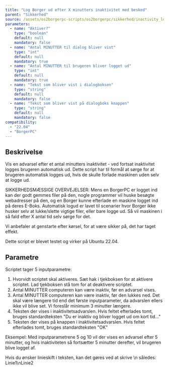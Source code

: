 ```yaml
---
title: "Log Borger ud efter X minutters inaktivitet med besked"
parent: "Sikkerhed"
source: /assets/os2borgerpc-scripts/os2borgerpc/sikkerhed/inactivity_logout_after_time.sh
parameters:
  - name: "Aktiver?"
    type: "boolean"
    default: null
    mandatory: false
  - name: "Antal MINUTTER til dialog bliver vist"
    type: "int"
    default: null
    mandatory: true
  - name: "Antal MINUTTER til brugeren bliver logget ud"
    type: "int"
    default: null
    mandatory: true
  - name: "Tekst som bliver vist i dialogboksen"
    type: "string"
    default: null
    mandatory: false
  - name: "Tekst som bliver vist på dialogboks knappen"
    type: "string"
    default: null
    mandatory: false
compatibility:  
  - "22.04"
  - "BorgerPC"
---
```


## Beskrivelse
Vis en advarsel efter et antal minutters inaktivitet - ved fortsat inaktivitet logges brugeren automatisk ud.
Dette script har til formål at sørge for at brugeren automatisk logges ud, hvis de skulle forlade maskinen uden selv at logge ud.

SIKKERHEDSMÆSSIGE OVERVEJELSER:
Mens en BorgerPC er logget ind kan der godt gemmes filer på den, nogle programmer vil huske besøgte webadresser på den, og en Borger kunne efterlade en maskine logget ind på deres E-Boks.
Automatisk logud er lavet til scenarier hvor Borger ikke husker selv at lukke/slette vigtige filer, eller bare logge ud. 
Så vil maskinen i så fald efter X antal tid selv sørge for det.

Vi anbefaler at genstarte efter kørsel, for at være sikker på, det har taget effekt.

Dette script er blevet testet og virker på Ubuntu 22.04.

## Parametre
Scriptet tager 5 inputparametre:
1. Hvorvidt scriptet skal aktiveres. Sæt hak i tjekboksen for at aktivere scriptet. Lad tjekboksen stå tom for at deaktivere scriptet.
2. Antal MINUTTER computeren kan være inaktiv, før en advarsel vises.
3. Antal MINUTTER computeren kan være inaktiv, før den lukkes ned. 
    Det skal være længere tid end det første inputparameter, da advarslen ellers ikke vil blive set. Vi foreslår minimum 3 minutter længere.
4. Teksten der vises i inaktivitetsadvarslen. Hvis feltet efterlades tomt, bruges standardteksten "Du er inaktiv og bliver logget ud om kort tid..."
5. Teksten der vises på knappen i inaktivitetsadvarslen. Hvis feltet efterlades tomt, bruges standardteksten "OK"

Eksempel:
Med inputparametrene 5 og 10 vil der vises en advarsel efter 5 minutter, og hvis inaktiviteten så fortsætter 5 minutter derefter, vil brugeren blive logget af.

Hvis du ønsker linieskift i teksten, kan det gøres ved at skrive \n således:
Linie1\nLinie2

